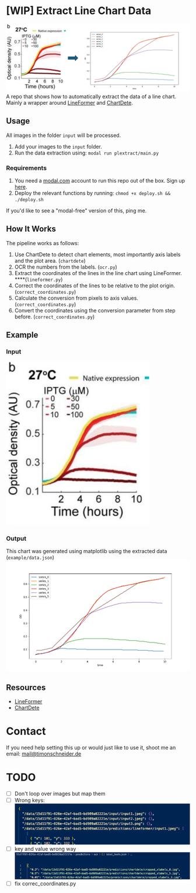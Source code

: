 # [WIP] Extract Line Chart Data
![Example Output](example/plextract.png)
A repo that shows how to automatically extract the data of a line chart. Mainly a wrapper around [LineFormer](https://github.com/TheJaeLal/LineFormer) and [ChartDete](https://github.com/pengyu965/ChartDete/).

## Usage
All images in the folder `input` will be processed.
1. Add your images to the `input` folder.
2. Run the data extraction using: `modal run plextract/main.py`

### Requirements
1. You need a [modal.com](https://modal.com) account to run this repo out of the box. Sign up [here](https://modal.com/signup).
2. Deploy the relevant functions by running: `chmod +x deploy.sh && ./deploy.sh`

If you'd like to see a "modal-free" version of this, ping me.

## How It Works
The pipeline works as follows: 
1. Use ChartDete to detect chart elements, most importantly axis labels and the plot area. (`chartdete`)
2. OCR the numbers from the labels. (`ocr.py`)
3. Extract the coordinates of the lines in the line chart using LineFormer. ****(`lineformer.py`)
4. Correct the coordinates of the lines to be relative to the plot origin. (`correct_coordinates.py`)
5. Calculate the conversion from pixels to axis values. (`correct_coordinates.py`)
6. Convert the coordinates using the conversion parameter from step before. (`correct_coordinates.py`)
 

## Example

### Input
![Example Input](example/input.png)

### Output
This chart was generated using matplotlib using the extracted data (`example/data.json`)
![Example Output](example/output.png)

## Resources
- [LineFormer](https://github.com/TheJaeLal/LineFormer)
- [ChartDete](https://github.com/pengyu965/ChartDete/)


# Contact
If you need help setting this up or would just like to use it, shoot me an email: mail@timonschneider.de

# TODO
- [ ] Don't loop over images but map them
- [ ] Wrong keys: ![alt text](image.png)
- [ ] key and value wrong way ![alt text](image-1.png)
- [ ] fix correc_coordinates.py